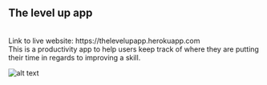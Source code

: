 ##               The level up app
</br>
Link to live website: https://thelevelupapp.herokuapp.com
</br>
This is a productivity app to help users keep track of where they are putting their time in regards to improving a skill. 
</br>

![alt text](https://user-images.githubusercontent.com/50165811/126083038-0fab8cb1-f2f6-492e-88b9-c90b9e8fa3be.png)
